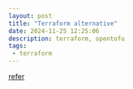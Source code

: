 ```yaml
---
layout: post
title: "Terraform alternative"
date: 2024-11-25 12:25:06
description: terraform, opentofu 
tags:
 - terraform
---
```

[refer](https://opentofu.org/)


